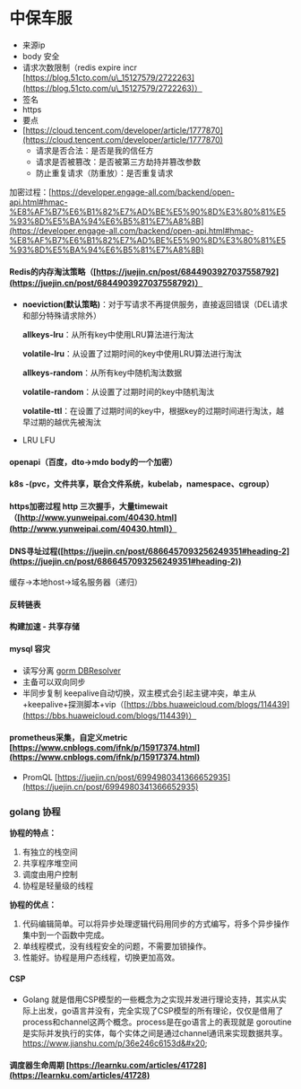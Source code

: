 # 中保车服

* 来源ip
* body 安全
* 请求次数限制（redis expire incr [https://blog.51cto.com/u\_15127579/2722263](https://blog.51cto.com/u\_15127579/2722263)）
* 签名
* https
* 要点
* [https://cloud.tencent.com/developer/article/1777870](https://cloud.tencent.com/developer/article/1777870)
  * 请求是否合法：是否是我的信任方
  * 请求是否被篡改：是否被第三方劫持并篡改参数
  * 防止重复请求（防重放）：是否重复请求

加密过程：[https://developer.engage-all.com/backend/open-api.html#hmac-%E8%AF%B7%E6%B1%82%E7%AD%BE%E5%90%8D%E3%80%81%E5%93%8D%E5%BA%94%E6%B5%81%E7%A8%8B](https://developer.engage-all.com/backend/open-api.html#hmac-%E8%AF%B7%E6%B1%82%E7%AD%BE%E5%90%8D%E3%80%81%E5%93%8D%E5%BA%94%E6%B5%81%E7%A8%8B)





#### Redis的内存淘汰策略（[https://juejin.cn/post/6844903927037558792](https://juejin.cn/post/6844903927037558792)）

*   **noeviction(默认策略)**：对于写请求不再提供服务，直接返回错误（DEL请求和部分特殊请求除外）

    **allkeys-lru**：从所有key中使用LRU算法进行淘汰

    **volatile-lru**：从设置了过期时间的key中使用LRU算法进行淘汰

    **allkeys-random**：从所有key中随机淘汰数据

    **volatile-random**：从设置了过期时间的key中随机淘汰

    **volatile-ttl**：在设置了过期时间的key中，根据key的过期时间进行淘汰，越早过期的越优先被淘汰
* LRU LFU

#### openapi（百度，dto->mdo body的一个加密）

#### k8s -(pvc，文件共享，联合文件系统，kubelab，namespace、cgroup）

#### https加密过程 http 三次握手，大量timewait（[http://www.yunweipai.com/40430.html](http://www.yunweipai.com/40430.html)）

#### DNS寻址过程([https://juejin.cn/post/6866457093256249351#heading-2](https://juejin.cn/post/6866457093256249351#heading-2))

缓存->本地host->域名服务器（递归）

#### 反转链表

#### 构建加速 - 共享存储

#### mysql 容灾

* 读写分离 [gorm DBResolver](https://gorm.io/zh\_CN/docs/dbresolver.html)
* 主备可以双向同步
* 半同步复制 keepalive自动切换，双主模式会引起主键冲突，单主从+keepalive+探测脚本+vip（[https://bbs.huaweicloud.com/blogs/114439](https://bbs.huaweicloud.com/blogs/114439)）

#### prometheus采集，自定义metric [https://www.cnblogs.com/ifnk/p/15917374.html](https://www.cnblogs.com/ifnk/p/15917374.html)

* PromQL [https://juejin.cn/post/6994980341366652935](https://juejin.cn/post/6994980341366652935)

### golang 协程

**协程的特点：**

1. 有独立的栈空间
2. 共享程序堆空间
3. 调度由用户控制
4. 协程是轻量级的线程

**协程的优点：**

1. 代码编辑简单。可以将异步处理逻辑代码用同步的方式编写，将多个异步操作集中到一个函数中完成。
2. 单线程模式，没有线程安全的问题，不需要加锁操作。
3. 性能好。协程是用户态线程，切换更加高效。

#### CSP

* Golang 就是借用CSP模型的一些概念为之实现并发进行理论支持，其实从实际上出发，go语言并没有，完全实现了CSP模型的所有理论，仅仅是借用了 process和channel这两个概念。process是在go语言上的表现就是 goroutine 是实际并发执行的实体，每个实体之间是通过channel通讯来实现数据共享。https://www.jianshu.com/p/36e246c6153d&#x20;

#### 调度器生命周期 [https://learnku.com/articles/41728](https://learnku.com/articles/41728)

